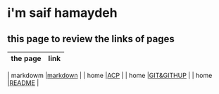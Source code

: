 # i'm saif hamaydeh
## this page to review the links of pages


| the page  | link |
| ------------- | ------------- |

 | markdowm |[markdown](https://saifhamaydeh.github.io/reading-notes/markdowm)  |
|  home     |[ACP](https://saifhamaydeh.github.io/reading-notes/ACP)   |
|  home     |[GIT&GITHUP](https://saifhamaydeh.github.io/reading-notes/GIT&GITHUP)   |
|  home     |[README](https://saifhamaydeh.github.io/reading-notes/README
)   |
